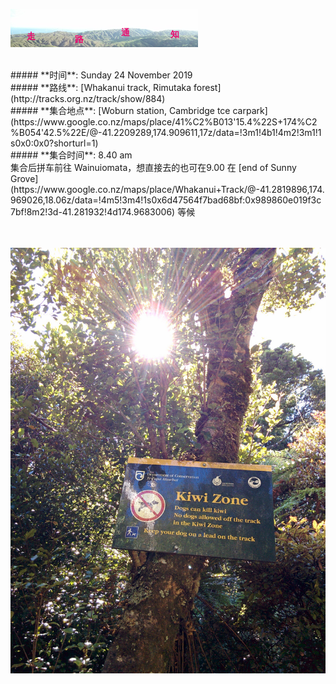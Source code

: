 ![skyline](_images/skyline2.png)

<br/>
##### **时间**: Sunday 24 November 2019
<br/>
##### **路线**: [Whakanui track, Rimutaka forest](http://tracks.org.nz/track/show/884)
<br/>
##### **集合地点**: [Woburn station, Cambridge tce carpark](https://www.google.co.nz/maps/place/41%C2%B013'15.4%22S+174%C2%B054'42.5%22E/@-41.2209289,174.909611,17z/data=!3m1!4b1!4m2!3m1!1s0x0:0x0?shorturl=1)
<br/>
##### **集合时间**: 8.40 am 

<br/>
<div class= "alert alert-warning">
集合后拼车前往 Wainuiomata，想直接去的也可在9.00 在 [end of Sunny Grove](https://www.google.co.nz/maps/place/Whakanui+Track/@-41.2819896,174.969026,18.06z/data=!4m5!3m4!1s0x6d47564f7bad68bf:0x989860e019f3c7bf!8m2!3d-41.281932!4d174.9683006) 等候 
</div>


<br/>
<br/>



![whakanui201603](_images/whakanui201603.jpg)
